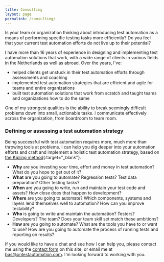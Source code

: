 ```yaml
---
title: Consulting
layout: page
permalink: /consulting/
---
```

Is your team or organization thinking about introducing test automation as a means of performing specific testing tasks more efficiently? Do you feel that your current test automation efforts do not live up to their potential?

I have more than 16 years of experience in designing and implementing test automation solutions that work, with a wide range of clients in various fields in the Netherlands as well as abroad. Over the years, I've:

* helped clients get unstuck in their test automation efforts through assessments and coaching
* implemented test automation strategies that are efficient and agile for teams and entire organizations
* built test automation solutions that work from scratch and taught teams and organizations how to do the same

One of my strongest qualities is the ability to break seemingly difficult problems down into small, actionable tasks. I communicate effectively across the organization, from boardroom to team room.

### Defining or assessing a test automation strategy
Being successful with test automation requires more, much more than throwing tools at problems. I can help you dig deeper into your automation efforts and craft and implement a holistic test automation strategy, based on [the Kipling method](https://projectofhow.com/methods/the-kipling-method/){:target="_blank"}.

* **Why** are you investing your time, effort and money in test automation? What do you hope to get out of it?
* **What** are you going to automate? Regression tests? Test data preparation? Other testing tasks?
* **When** are you going to write, run and maintain your test code and assets? How close does that happen to development?
* **Where** are you going to automate? Which components, systems and layers lend themselves well to automation? How can you improve testability?
* **Who** is going to write and maintain the automation? Testers? Developers? The team? Does your team skill set match these ambitions?
* **How** are you going to automate? What are the tools you have to or want to use? How are you going to automate the process of running tests and reporting on results?

If you would like to have a chat and see how I can help you, please contact me using the [contact form](/contact/) on this site, or email me at bas@ontestautomation.com. I'm looking forward to working with you.